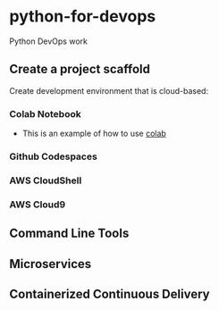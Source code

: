 # python-for-devops
Python DevOps work

## Create a project scaffold

Create development environment that is cloud-based:
### Colab Notebook

* This is an example of how to use [colab](https://github.com/magallardo/python-for-devops/blob/main/getting_started_python.ipynb)


### Github Codespaces
### AWS CloudShell
### AWS Cloud9


## Command Line Tools

## Microservices

## Containerized Continuous Delivery


